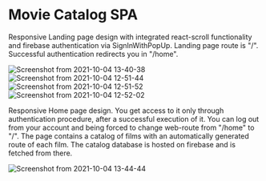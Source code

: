 # Movie Catalog SPA

Responsive Landing page design with integrated react-scroll functionality and firebase authentication via SignInWithPopUp. Landing page route is "/". Successful authentication redirects you in "/home".

![Screenshot from 2021-10-04 13-40-38](https://user-images.githubusercontent.com/73126312/135799679-a1f78765-2a2e-4d49-bb7b-8c2ad5cd3a0e.png)
![Screenshot from 2021-10-04 12-51-44](https://user-images.githubusercontent.com/73126312/135799768-7ac7e586-88c7-4362-bad6-f680af13742f.png)
![Screenshot from 2021-10-04 12-51-52](https://user-images.githubusercontent.com/73126312/135799772-c5db5782-b627-4b3a-a940-43e0d01672fc.png)
![Screenshot from 2021-10-04 12-52-02](https://user-images.githubusercontent.com/73126312/135799776-fa3ab4ec-0f7c-48e0-ae37-8c8c6bc3bf58.png)

Responsive Home page design. You get access to it only through authentication procedure, after a successful execution of it. You can log out from your account and being forced to change web-route from "/home" to "/". The page contains a catalog of films with an automatically generated route of each film. The catalog database is hosted on firebase and is fetched from there.

![Screenshot from 2021-10-04 13-44-44](https://user-images.githubusercontent.com/73126312/135801332-d597b63d-9920-49fd-90e7-cc2f7cc66490.png)
